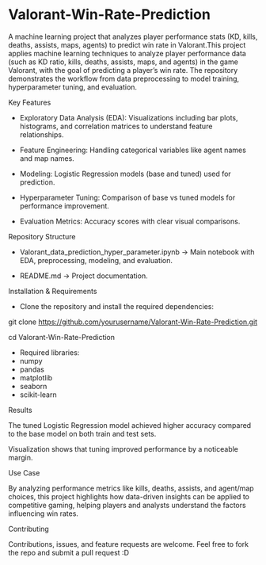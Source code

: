 # Valorant-Win-Rate-Prediction
A machine learning project that analyzes player performance stats (KD, kills, deaths, assists, maps, agents) to predict win rate in Valorant.This project applies machine learning techniques to analyze player performance data (such as KD ratio, kills, deaths, assists, maps, and agents) in the game Valorant, with the goal of predicting a player’s win rate. The repository demonstrates the workflow from data preprocessing to model training, hyperparameter tuning, and evaluation.

Key Features
- Exploratory Data Analysis (EDA): Visualizations including bar plots, histograms, and correlation matrices to understand feature relationships.

- Feature Engineering: Handling categorical variables like agent names and map names.

- Modeling: Logistic Regression models (base and tuned) used for prediction.

- Hyperparameter Tuning: Comparison of base vs tuned models for performance improvement.

- Evaluation Metrics: Accuracy scores with clear visual comparisons.

Repository Structure

- Valorant_data_prediction_hyper_parameter.ipynb → Main notebook with EDA, preprocessing, modeling, and evaluation.

- README.md → Project documentation.


Installation & Requirements

- Clone the repository and install the required dependencies:

git clone https://github.com/yourusername/Valorant-Win-Rate-Prediction.git

cd Valorant-Win-Rate-Prediction
- Required libraries:
- numpy  
- pandas  
- matplotlib  
- seaborn  
- scikit-learn 


Results

The tuned Logistic Regression model achieved higher accuracy compared to the base model on both train and test sets.

Visualization shows that tuning improved performance by a noticeable margin.

Use Case

By analyzing performance metrics like kills, deaths, assists, and agent/map choices, this project highlights how data-driven insights can be applied to competitive gaming, helping players and analysts understand the factors influencing win rates.

Contributing

Contributions, issues, and feature requests are welcome. Feel free to fork the repo and submit a pull request :D
